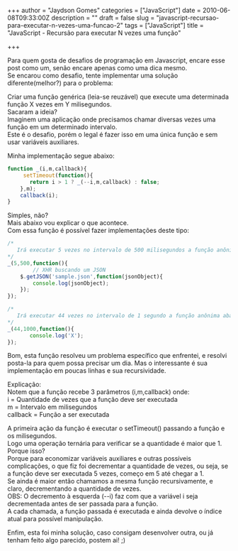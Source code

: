 +++
author = "Jaydson Gomes"
categories = ["JavaScript"]
date = 2010-06-08T09:33:00Z
description = ""
draft = false
slug = "javascript-recursao-para-executar-n-vezes-uma-funcao-2"
tags = ["JavaScript"]
title = "JavaScript - Recursão para executar N vezes uma função"

+++

Para quem gosta de desafios de programação em Javascript, encare esse post como um, senão encare apenas como uma dica mesmo.  
Se encarou como desafio, tente implementar uma solução diferente(melhor?) para o problema:  

Criar uma função genérica (leia-se reuzável) que execute uma determinada função X vezes em Y milisegundos.  
Sacaram a ideia?  
Imaginem uma aplicação onde precisamos chamar diversas vezes uma função em um determinado intervalo.  
Este é o desafio, porém o legal é fazer isso em uma única função e sem usar variáveis auxiliares.  

<!-- more -->
Minha implementação segue abaixo:  
```javascript
function _(i,m,callback){
     setTimeout(function(){
       return i > 1 ? _(--i,m,callback) : false;
    },m);
    callback(i);
}
```

Simples, não?  
Mais abaixo vou explicar o que acontece.  
Com essa função é possível fazer implementações deste tipo:  
```javascript
/*
   Irá executar 5 vezes no intervalo de 500 milisegundos a função anônima abaixo.
*/
_(5,500,function(){
        // XHR buscando um JSON
	$.getJSON('sample.json',function(jsonObject){
		console.log(jsonObject);
	});
});

/*
   Irá executar 44 vezes no intervalo de 1 segundo a função anônima abaixo.
*/
_(44,1000,function(){
       console.log('X');
});
```

Bom, esta função resolveu um problema específico que enfrentei, e resolvi posta-la para quem possa precisar um dia.
Mas o interessante é sua implementação em poucas linhas e sua recursividade.  

Explicação:  
Notem que a função recebe 3 parâmetros (i,m,callback) onde:  
i = Quantidade de vezes que a função deve ser executada  
m = Intervalo em milisegundos  
callback = Função a ser executada  

A primeira ação da função é executar o setTimeout() passando a função e os milisegundos.  
Logo uma operação ternária para verificar se a quantidade é maior que 1. Porque isso?  
Porque para economizar variáveis auxiliares e outras possíveis complicações, o que fiz foi decrementar a quantidade de vezes, ou seja, se a função deve ser executada 5 vezes, começo em 5 até chegar a 1.  
Se ainda é maior então chamamos a mesma função recursivamente, e claro, decrementando a quantidade de vezes.  
OBS: O decremento à esquerda (--i) faz com que a variável i seja decrementada antes de ser passada para a função.  
A cada chamada, a função passada é executada e ainda devolve o índice atual para possível manipulação.  

Enfim, esta foi minha solução, caso consigam desenvolver outra, ou já tenham feito algo parecido, postem ai! ;)